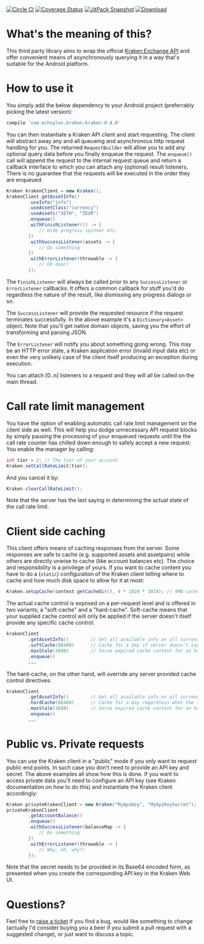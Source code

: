 [![Circle CI](https://circleci.com/gh/echsylon/kraken/tree/master.svg?style=shield)](https://circleci.com/gh/echsylon/kraken/tree/master) [![Coverage Status](https://coveralls.io/repos/github/echsylon/kraken/badge.svg)](https://coveralls.io/github/echsylon/kraken) [![JitPack Snapshot](https://jitpack.io/v/echsylon/kraken.svg)](https://jitpack.io/#echsylon/kraken) [![Download](https://api.bintray.com/packages/echsylon/maven/kraken/images/download.svg)](https://bintray.com/echsylon/maven/kraken/_latestVersion)

# What's the meaning of this?
This third party library aims to wrap the official [Kraken Exchange API](https://www.kraken.com/help/api) and offer convenient means of asynchronously querying it in a way that's suitable for the Android platform.

# How to use it
You simply add the below dependency to your Android project (preferrably picking the latest version):

```javascript
compile 'com.echsylon.kraken:kraken:0.4.0'
```

You can then instantiate a Kraken API client and start requesting. The client will abstract away any and all queueing and asynchronous http request handling for you. The returned `RequestBuilder` will allow you to add any optional query data before you finally enqueue the request. The `enqueue()` call will append the request to the internal request queue and return a callback interface to which you can attach any (optional) result listeners. There is no guarantee that the requests will be executed in the order they are enqueued.

```java
Kraken krakenClient = new Kraken();
krakenClient.getAssetInfo()
        .useInfo("info")
        .useAssetClass("currency")
        .useAssets("XETH", "ZEUR")
        .enqueue()
        .withFinishListener(() -> {
            // Hide progress spinner etc.
        })
        .withSuccessListener(assets -> {
            // Do something
        })
        .withErrorListener(throwable -> {
            // Oh dear!
        });
```

The `FinishListener` will always be called prior to any `SuccessListener` or `ErrorListener` callbacks. It offers a common callback for stuff you'd do regardless the nature of the result, like dismissing any progress dialogs or so.

The `SuccessListener` will provide the requested resource if the request terminates successfully. In the above example it's a `Dictionary<Asset>` object. Note that you'll get native domain objects, saving you the effort of transforming and parsing JSON.

The `ErrorListener` will notify you about something going wrong. This may be an HTTP error state, a Kraken application error (invalid input data etc) or even the very unlikely case of the client itself producing an exception during execution.

You can attach [0..n] listeners to a request and they will all be called on the main thread.

# Call rate limit management
You have the option of enabling automatic call rate limit management on the client side as well. This will help you dodge unnecessary API request blocks by simply pausing the processing of your enqueued requests until the the call rate counter has chilled down enough to safely accept a new request. You enable the manager by calling:

```java
int tier = 2; // The tier of your account
Kraken.setCallRateLimit(tier);
```

And you cancel it by:

```java
Kraken.clearCallRateLimit();
```

Note that the server has the last saying in determining the actual state of the call rate limit.

# Client side caching
This client offers means of caching responses from the server. Some responses are safe to cache (e.g. supported assets and assetpairs) while others are directly unwise to cache (like account balances etc). The choice and responsibility is a privilege of yours. If you want to cache content you have to do a (`static`) configuration of the Kraken client telling where to cache and how much disk space to allow for it at most:

```java
Kraken.setupCache(context.getCacheDir(), 4 * 1024 * 1024); // 4MB cache
```

The actual cache control is exposed on a per-request level and is offered in two variants; a "soft-cache" and a "hard-cache". Soft-cache means that your supplied cache control will only be applied if the server doesn't itself provide any specific cache control:

```java
krakenClient
        .getAssetInfo()        // Get all available info on all currencies
        .softCache(86400)      // Cache for a day if server doesn't say otherwise
        .maxStale(3600)        // Serve expired cache content for an hour if no connection
        .enqueue()
        ...
```

The hard-cache, on the other hand, will override any server provided cache control directives:

```java
krakenClient
        .getAssetInfo()        // Get all available info on all currencies
        .hardCache(86400)      // Cache for a day regardless what the server says
        .maxStale(3600)        // Serve expired cache content for an hour if no connection
        .enqueue()
        ...
```

# Public vs. Private requests
You can use the Kraken client in a "public" mode if you only want to request public end points. In such case you don't need to provide an API key and secret. The above examples all show how this is done. If you want to access private data you'll need to configure an API key (see Kraken documentation on how to do this) and instantiate the Kraken client accordingly:

```java
Kraken privateKrakenClient = new Kraken("MyApiKey", "MyApiKeySecret");
privateKrakenClient
        .getAccountBalance()
        .enqueue()
        .withSuccessListener(balanceMap -> {
            // Do something
        })
        .withErrorListener(throwable -> {
            // Why, oh, why?!
        });
```

Note that the secret needs to be provided in its Base64 encoded form, as presented when you create the corresponding API key in the Kraken Web UI.

# Questions?
Feel free to [raise a ticket](https://github.com/echsylon/kraken/issues) if you find a bug, would like something to change (actually I'd consider buying you a beer if you submit a pull request with a suggested change), or just want to discuss a topic.
